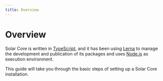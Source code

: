 ```yaml
---
title: Overview
---
```


# Overview

Solar Core is written in [TypeScript](https://github.com/microsoft/typescript), and it has been using [Lerna](https://github.com/lerna/lerna) to manage the development and publication of its packages and uses [Node.js](https://nodejs.org) as execution environment.

This guide will take you through the basic steps of setting up a Solar Core installation.
